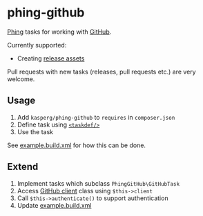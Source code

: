 phing-github
============

[Phing](http://www.phing.info/) tasks for working with [GitHub](https://github.com/).

Currently supported:

* Creating [release assets](https://github.com/blog/1547-release-your-software)

Pull requests with new tasks (releases, pull requests etc.) are very welcome.

Usage
-----

1. Add `kasperg/phing-github` to `requires` in `composer.json`
2. Define task using [`<taskdef/>`](http://www.phing.info/docs/guide/stable/apbs31.html)
3. Use the task

See [example.build.xml](https://raw.github.com/kasperg/phing-github/master/example.build.xml) for how this can be done.

Extend
------

1. Implement tasks which subclass `PhingGitHub\GitHubTask`
2. Access [GitHub client](https://github.com/KnpLabs/php-github-api) class using `$this->client`
3. Call `$this->authenticate()` to support authentication
4. Update [example.build.xml](https://raw.github.com/kasperg/phing-github/master/example.build.xml)
